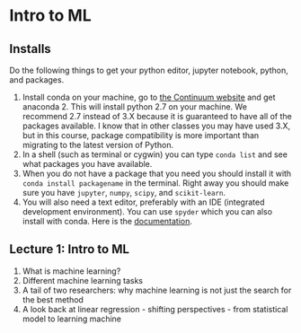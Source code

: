 # Intro to ML

## Installs

Do the following things to get your python editor, jupyter notebook, python, and packages.

1. Install conda on your machine, go to [the Continuum website](https://www.continuum.io/downloads) and get anaconda 2.  This will install python 2.7 on your machine.  We recommend 2.7 instead of 3.X because it is guaranteed to have all of the packages available.  I know that in other classes you may have used 3.X, but in this course, package compatibility is more important than migrating to the latest version of Python.
2. In a shell (such as terminal or cygwin) you can type `conda list` and see what packages you have available.
3. When you do not have a package that you need you should install it with `conda install packagename` in the terminal.  Right away you should make sure you have `jupyter`, `numpy`, `scipy`, and `scikit-learn`.
4. You will also need a text editor, preferably with an IDE (integrated development environment).  You can use `spyder` which you can also install with conda.  Here is the [documentation](https://pythonhosted.org/spyder/).

## Lecture 1: Intro to ML

1. What is machine learning?
1. Different machine learning tasks
1. A tail of two researchers: why machine learning is not just the search for the best method
1. A look back at linear regression - shifting perspectives - from statistical model to learning machine

